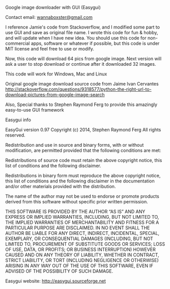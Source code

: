 Google image downloader with GUI (Easygui)

Contact email: wannaboxster@gmail.com

I reference Jamie's code from Stackoverflow, and I modified some part to use GUI and save as original file name. I wrote this code for fun & hobby, and will update when I have new idea. You should use this code for non-commercial apps, software or whatever if possible, but this code is under MIT license and feel free to use or modify. 

Now, this code will download 64 pics from google image. Next version will ask a user to stop download or continue after it downloaded 32 images. 

This code will work for Windows, Mac and Linux

Original google image download source code from Jaime Ivan Cervantes
http://stackoverflow.com/questions/9318577/python-the-right-url-to-download-pictures-from-google-image-search

Also, Special thanks to Stephen Raymond Ferg to provide this amazingly easy-to-use GUI framework





Easygui info

EasyGui version 0.97
Copyright (c) 2014, Stephen Raymond Ferg
All rights reserved.

Redistribution and use in source and binary forms, with or without modification, are permitted provided that the following conditions are met:

Redistributions of source code must retain the above copyright notice, this list of conditions and the following disclaimer.

Redistributions in binary form must reproduce the above copyright notice, this list of conditions and the following disclaimer in the documentation and/or other materials provided with the distribution.

The name of the author may not be used to endorse or promote products derived from this software without specific prior written permission.

THIS SOFTWARE IS PROVIDED BY THE AUTHOR “AS IS” AND ANY EXPRESS OR IMPLIED WARRANTIES, INCLUDING, BUT NOT LIMITED TO, THE IMPLIED WARRANTIES OF MERCHANTABILITY AND FITNESS FOR A PARTICULAR PURPOSE ARE DISCLAIMED. IN NO EVENT SHALL THE AUTHOR BE LIABLE FOR ANY DIRECT, INDIRECT, INCIDENTAL, SPECIAL, EXEMPLARY, OR CONSEQUENTIAL DAMAGES (INCLUDING, BUT NOT LIMITED TO, PROCUREMENT OF SUBSTITUTE GOODS OR SERVICES; LOSS OF USE, DATA, OR PROFITS; OR BUSINESS INTERRUPTION) HOWEVER CAUSED AND ON ANY THEORY OF LIABILITY, WHETHER IN CONTRACT, STRICT LIABILITY, OR TORT (INCLUDING NEGLIGENCE OR OTHERWISE) ARISING IN ANY WAY OUT OF THE USE OF THIS SOFTWARE, EVEN IF ADVISED OF THE POSSIBILITY OF SUCH DAMAGE.

Easygui website: http://easygui.sourceforge.net
